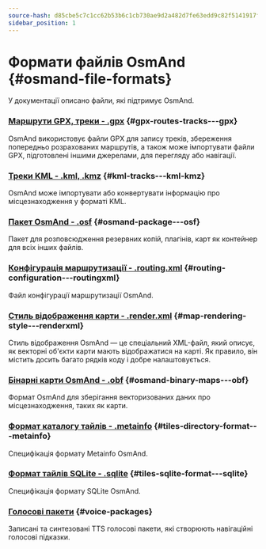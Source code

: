 ```yaml
---
source-hash: d85cbe5c7c1cc62b53b6c1cb730ae9d2a482d7fe63edd9c82f5141917f091420
sidebar_position: 1
---
```


# Формати файлів OsmAnd {#osmand-file-formats}

У документації описано файли, які підтримує OsmAnd.

### [Маршрути GPX, треки - .gpx](./osmand-gpx.md) {#gpx-routes-tracks---gpx}

OsmAnd використовує файли GPX для запису треків, збереження попередньо розрахованих маршрутів, а також може імпортувати файли GPX, підготовлені іншими джерелами, для перегляду або навігації.

### [Треки KML - .kml, .kmz](./osmand-kml.md) {#kml-tracks---kml-kmz}

OsmAnd може імпортувати або конвертувати інформацію про місцезнаходження у форматі KML.

### [Пакет OsmAnd - .osf](./osmand-osf.md) {#osmand-package---osf}

Пакет для розповсюдження резервних копій, плагінів, карт як контейнер для всіх інших файлів.

### [Конфігурація маршрутизації - .routing.xml](./osmand-routing-xml.md) {#routing-configuration---routingxml}

Файл конфігурації маршрутизації OsmAnd.

### [Стиль відображення карти - .render.xml](./osmand-rendering-style.md) {#map-rendering-style---renderxml}

Стиль відображення OsmAnd — це спеціальний XML-файл, який описує, як векторні об'єкти карти мають відображатися на карті. Як правило, він містить досить багато рядків коду і добре налаштовується.

### [Бінарні карти OsmAnd - .obf](./osmand-obf.md) {#osmand-binary-maps---obf}

Формат OsmAnd для зберігання векторизованих даних про місцезнаходження, таких як карти.

### [Формат каталогу тайлів - .metainfo](./osmand-metainfo.md) {#tiles-directory-format---metainfo}

Специфікація формату Metainfo OsmAnd.

### [Формат тайлів SQLite - .sqlite](./osmand-sqlite.md) {#tiles-sqlite-format---sqlite}

Специфікація формату SQLite OsmAnd.

### [Голосові пакети](./osmand-voice-package.mdx) {#voice-packages}

Записані та синтезовані TTS голосові пакети, які створюють навігаційні голосові підказки.